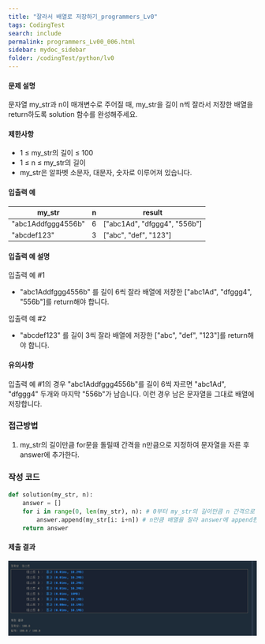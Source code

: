 ```yaml
---
title: "잘라서 배열로 저장하기_programmers_Lv0"
tags: CodingTest
search: include
permalink: programmers_Lv00_006.html
sidebar: mydoc_sidebar
folder: /codingTest/python/lv0
---
```



#### 문제 설명 <br>

문자열 my_str과 n이 매개변수로 주어질 때, my_str을 길이 n씩 잘라서 저장한 배열을 return하도록 solution 함수를 완성해주세요.

#### 제한사항 <br>

- 1 ≤ my_str의 길이 ≤ 100
- 1 ≤ n ≤ my_str의 길이
- my_str은 알파벳 소문자, 대문자, 숫자로 이루어져 있습니다.

#### 입출력 예 <br>
  
my_str|n|result
---|---|---
"abc1Addfggg4556b"|6|["abc1Ad", "dfggg4", "556b"]
"abcdef123"|3|["abc", "def", "123"]

#### 입출력 예 설명 <br>

입출력 예 #1
- "abc1Addfggg4556b" 를 길이 6씩 잘라 배열에 저장한 ["abc1Ad", "dfggg4", "556b"]를 return해야 합니다.

입출력 예 #2
- "abcdef123" 를 길이 3씩 잘라 배열에 저장한 ["abc", "def", "123"]를 return해야 합니다.

#### 유의사항 <br>

입출력 예 #1의 경우 "abc1Addfggg4556b"를 길이 6씩 자르면 "abc1Ad", "dfggg4" 두개와 마지막 "556b"가 남습니다. 이런 경우 남은 문자열을 그대로 배열에 저장합니다.

### 접근방법 <br>

1. my_str의 길이만큼 for문을 돌릴때 간격을 n만큼으로 지정하여 문자열을 자른 후 answer에 추가한다.

### 작성 코드 <br>

```python
def solution(my_str, n):
    answer = []
    for i in range(0, len(my_str), n): # 0부터 my_str의 길이만큼 n 간격으로 반복문을 돌린다.
        answer.append(my_str[i: i+n]) # n만큼 배열을 잘라 answer에 append한다.
    return answer
```

#### 제출 결과

![제출 결과](\images\programmers_Lv00_006.png)



